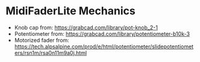 # MidiFaderLite Mechanics

 - Knob cap from: https://grabcad.com/library/pot-knob_2-1
 - Potentiometer from: https://grabcad.com/library/potentiometer-b10k-3
 - Motorized fader from: https://tech.alpsalpine.com/prod/e/html/potentiometer/slidepotentiometers/rsn1m/rsa0n11m9a0j.html
